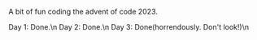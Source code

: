 A bit of fun coding the advent of code 2023.

Day 1: Done.\n
Day 2: Done.\n
Day 3: Done(horrendously. Don't look!)\n